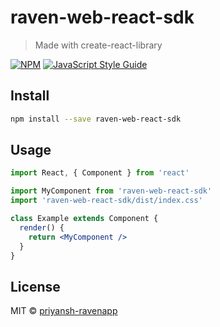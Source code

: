 # raven-web-react-sdk

> Made with create-react-library

[![NPM](https://img.shields.io/npm/v/raven-web-react-sdk.svg)](https://www.npmjs.com/package/raven-web-react-sdk) [![JavaScript Style Guide](https://img.shields.io/badge/code_style-standard-brightgreen.svg)](https://standardjs.com)

## Install

```bash
npm install --save raven-web-react-sdk
```

## Usage

```jsx
import React, { Component } from 'react'

import MyComponent from 'raven-web-react-sdk'
import 'raven-web-react-sdk/dist/index.css'

class Example extends Component {
  render() {
    return <MyComponent />
  }
}
```

## License

MIT © [priyansh-ravenapp](https://github.com/priyansh-ravenapp)
